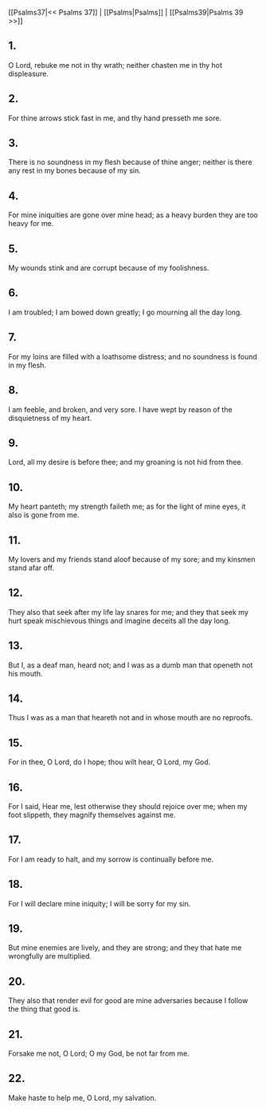 [[Psalms37|<< Psalms 37]] | [[Psalms|Psalms]] | [[Psalms39|Psalms 39 >>]]
## 1.
O Lord, rebuke me not in thy wrath; neither chasten me in thy hot displeasure.
## 2.
For thine arrows stick fast in me, and thy hand presseth me sore.
## 3.
There is no soundness in my flesh because of thine anger; neither is there any rest in my bones because of my sin.
## 4.
For mine iniquities are gone over mine head; as a heavy burden they are too heavy for me.
## 5.
My wounds stink and are corrupt because of my foolishness.
## 6.
I am troubled; I am bowed down greatly; I go mourning all the day long.
## 7.
For my loins are filled with a loathsome distress; and no soundness is found in my flesh.
## 8.
I am feeble, and broken, and very sore. I have wept by reason of the disquietness of my heart.
## 9.
Lord, all my desire is before thee; and my groaning is not hid from thee.
## 10.
My heart panteth; my strength faileth me; as for the light of mine eyes, it also is gone from me.
## 11.
My lovers and my friends stand aloof because of my sore; and my kinsmen stand afar off.
## 12.
They also that seek after my life lay snares for me; and they that seek my hurt speak mischievous things and imagine deceits all the day long.
## 13.
But I, as a deaf man, heard not; and I was as a dumb man that openeth not his mouth.
## 14.
Thus I was as a man that heareth not and in whose mouth are no reproofs.
## 15.
For in thee, O Lord, do I hope; thou wilt hear, O Lord, my God.
## 16.
For I said, Hear me, lest otherwise they should rejoice over me; when my foot slippeth, they magnify themselves against me.
## 17.
For I am ready to halt, and my sorrow is continually before me.
## 18.
For I will declare mine iniquity; I will be sorry for my sin.
## 19.
But mine enemies are lively, and they are strong; and they that hate me wrongfully are multiplied.
## 20.
They also that render evil for good are mine adversaries because I follow the thing that good is.
## 21.
Forsake me not, O Lord; O my God, be not far from me.
## 22.
Make haste to help me, O Lord, my salvation.

